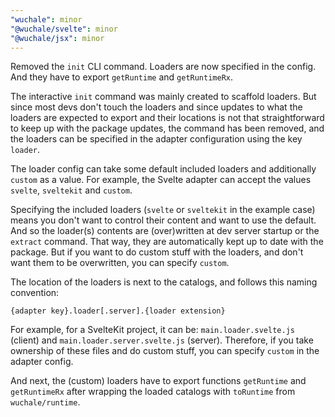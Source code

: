 ```yaml
---
"wuchale": minor
"@wuchale/svelte": minor
"@wuchale/jsx": minor
---
```


Removed the `init` CLI command. Loaders are now specified in the config. And they have to export `getRuntime` and `getRuntimeRx`.

The interactive `init` command was mainly created to scaffold loaders. But
since most devs don't touch the loaders and since updates to what the loaders
are expected to export and their locations is not that straightforward to keep
up with the package updates, the command has been removed, and the loaders can
be specified in the adapter configuration using the key `loader`.

The loader config can take some default included loaders and additionally
`custom` as a value. For example, the Svelte adapter can accept the values
`svelte`, `sveltekit` and `custom`.

Specifying the included loaders (`svelte` or `sveltekit` in the example case)
means you don't want to control their content and want to use the default. And
so the loader(s) contents are (over)written at dev server startup or the
`extract` command. That way, they are automatically kept up to date with the
package. But if you want to do custom stuff with the loaders, and don't want
them to be overwritten, you can specify `custom`.

The location of the loaders is next to the catalogs, and follows this naming convention:

```
{adapter key}.loader[.server].{loader extension}
```

For example, for a SvelteKit project, it can be:  `main.loader.svelte.js`
(client) and `main.loader.server.svelte.js` (server). Therefore, if you take
ownership of these files and do custom stuff, you can specify `custom` in the
adapter config.

And next, the (custom) loaders have to export functions `getRuntime` and
`getRuntimeRx` after wrapping the loaded catalogs with `toRuntime` from
`wuchale/runtime`.
